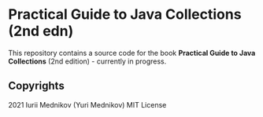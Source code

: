 # Practical Guide to Java Collections (2nd edn)

This repository contains a source code for the book __Practical Guide to Java Collections__ (2nd edition) - currently in progress.

## Copyrights

2021 Iurii Mednikov (Yuri Mednikov) MIT License